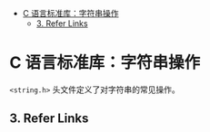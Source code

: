 - [C 语言标准库：字符串操作](#c-语言标准库字符串操作)
  - [3. Refer Links](#3-refer-links)

# C 语言标准库：字符串操作

`<string.h>` 头文件定义了对字符串的常见操作。

## 3. Refer Links
